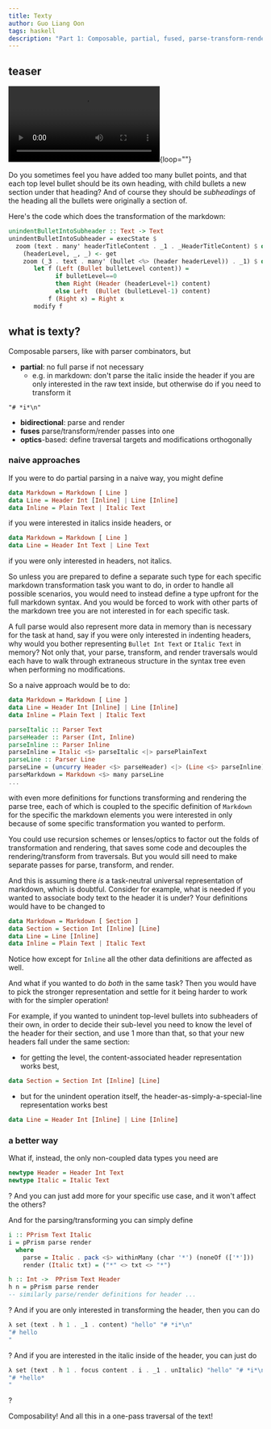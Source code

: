 ```yaml
---
title: Texty
author: Guo Liang Oon
tags: haskell
description: "Part 1: Composable, partial, fused, parse-transform-render traversals"
---
```


## teaser
![](https://media.giphy.com/media/B5KgFe6s0rGUjSkMtL/giphy.mp4){loop=""}

Do you sometimes feel you have added too many bullet points, and that each top level bullet should be its own heading, with child bullets a new section under that heading? And of course they should be *subheadings* of the heading all the bullets were originally a section of.

Here's the code which does the transformation of the markdown:
```haskell
unindentBulletIntoSubheader :: Text -> Text
unindentBulletIntoSubheader = execState $
  zoom (text . many' headerTitleContent . _1 . _HeaderTitleContent) $ do
    (headerLevel, _, _) <- get
    zoom (_3 . text . many' (bullet <%> (header headerLevel)) . _1) $ do
       let f (Left (Bullet bulletLevel content)) =
             if bulletLevel==0
             then Right (Header (headerLevel+1) content)
             else Left  (Bullet (bulletLevel-1) content)
           f (Right x) = Right x
       modify f
```
## what is texty?
Composable parsers, like with parser combinators, but

- **partial**: no full parse if not necessary
	- e.g. in markdown: don't parse the italic inside the header if you are only interested in the raw text inside, but otherwise do if you need to transform it
```
"# *i*\n"
```

- **bidirectional**: parse and render
- **fuses** parse/transform/render passes into one
- **optics**-based: define traversal targets and modifications orthogonally

### naive approaches
If you were to do partial parsing in a naive way, you might define
```haskell
data Markdown = Markdown [ Line ]
data Line = Header Int [Inline] | Line [Inline]
data Inline = Plain Text | Italic Text
```
if you were interested in italics inside headers, or
```haskell
data Markdown = Markdown [ Line ]
data Line = Header Int Text | Line Text
```
if you were only interested in headers, not italics.

So unless you are prepared to define a separate such type for each specific markdown transformation task you want to do, in order to handle all possible scenarios, you would need to instead define a type upfront for the full markdown syntax. And you would be forced to work with other parts of the markdown tree you are not interested in for each specific task.

A full parse would also represent more data in memory than is necessary for the task at hand, say if you were only interested in indenting headers, why would you bother representing `Bullet Int Text` or `Italic Text` in memory?
Not only that, your parse, transform, and render traversals would each have to walk through extraneous structure in the syntax tree even when performing no modifications.

So a naive approach would be to do:
```haskell
data Markdown = Markdown [ Line ]
data Line = Header Int [Inline] | Line [Inline]
data Inline = Plain Text | Italic Text

parseItalic :: Parser Text
parseHeader :: Parser (Int, Inline)
parseInline :: Parser Inline
parseInline = Italic <$> parseItalic <|> parsePlainText
parseLine :: Parser Line
parseLine = (uncurry Header <$> parseHeader) <|> (Line <$> parseInline)
parseMarkdown = Markdown <$> many parseLine
...
```
with even more definitions for functions transforming and rendering the parse tree, each of which is coupled to the specific definition of `Markdown` for the specific the markdown elements you were interested in only because of some specific transformation you wanted to perform.

You could use recursion schemes or lenses/optics to factor out the folds of transformation and rendering, that saves some code and decouples the rendering/transform from traversals. But you would sill need to make separate passes for parse, transform, and render.

And this is assuming there *is* a task-neutral universal representation of markdown, which is doubtful. Consider for example, what is needed if you wanted to associate body text to the header it is under? Your definitions would have to be changed to
```haskell
data Markdown = Markdown [ Section ]
data Section = Section Int [Inline] [Line]
data Line = Line [Inline]
data Inline = Plain Text | Italic Text
```
Notice how except for `Inline` all the other data definitions are affected as well.

And what if you wanted to do *both* in the same task? Then you would have to pick the stronger representation and settle for it being harder to work with for the simpler operation! 

For example, if you wanted to unindent top-level bullets into subheaders of their own, in order to decide their sub-level you need to know the level of the header for their section, and use 1 more than that, so that your new headers fall under the same section: 

- for getting the level, the content-associated header representation works best, 
```haskell
data Section = Section Int [Inline] [Line]
```
- but for the unindent operation itself, the header-as-simply-a-special-line representation works best
```haskell
data Line = Header Int [Inline] | Line [Inline]
```
### a better way
What if, instead, the only non-coupled data types you need are
```haskell
newtype Header = Header Int Text
newtype Italic = Italic Text
```
? And you can just add more for your specific use case, and it won't affect the others?

And for the parsing/transforming you can simply define
```haskell
i :: PPrism Text Italic
i = pPrism parse render
  where
    parse = Italic . pack <$> withinMany (char '*') (noneOf (['*']))
    render (Italic txt) = ("*" <> txt <> "*")

h :: Int ->  PPrism Text Header
h n = pPrism parse render
-- similarly parse/render definitions for header ...
```
? And if you are only interested in transforming the header, then you can do
```haskell
λ set (text . h 1 . _1 . content) "hello" "# *i*\n"
"# hello
"
```
? And if you are interested in the italic inside of the header,  you can just do
```haskell
λ set (text . h 1 . focus content . i . _1 . unItalic) "hello" "# *i*\n"
"# *hello*
"
```
?

Composability! And all this in a one-pass traversal of the text!
